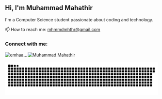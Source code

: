 ## Hi, I'm Muhammad Mahathir

I'm a Computer Science student passionate about coding and technology.

📫 How to reach me: mhmmdmhthr@gmail.com
<h3 align="left">Connect with me:</h3> <p align="left"> <a href="https://instagram.com/emhaa._" target="_blank"><img align="center" src="https://raw.githubusercontent.com/rahuldkjain/github-profile-readme-generator/master/src/images/icons/Social/instagram.svg" alt="emhaa._" height="30" width="40" /></a> <a href="https://discord.com/users/455894462699274241" target="_blank"><img align="center" src="https://raw.githubusercontent.com/rahuldkjain/github-profile-readme-generator/master/src/images/icons/Social/discord.svg" alt="Muhammad Mahathir" height="30" width="40" /></a> </p>

<picture> <source media="(prefers-color-scheme: dark)" srcset="https://github.com/Mahathirrr/Mahathirrr/blob/output/github-contribution-grid-snake-dark.svg" /> <source media="(prefers-color-scheme: light)" srcset="https://github.com/Mahathirrr/Mahathirrr/blob/output/github-contribution-grid-snake.svg" /> <img alt="github contribution grid snake animation" src="https://github.com/Mahathirrr/Mahathirrr/blob/output/github-contribution-grid-snake.svg" /> </picture>
